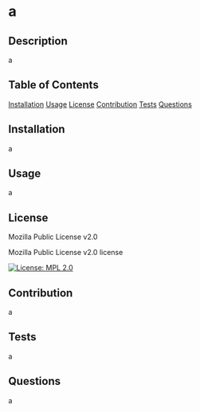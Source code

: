 # a
  ## Description
  a

  ## Table of Contents
  [Installation](#Installation)
  [Usage](#Usage)
  [License](#License)
  [Contribution](#Contribution)
  [Tests](#Tests)
  [Questions](#Questions)

  ## Installation
  a

  ## Usage
  a

  ## License
  Mozilla Public License v2.0 


  Mozilla Public License v2.0 license


  [![License: MPL 2.0](https://img.shields.io/badge/License-MPL_2.0-brightgreen.svg)](https://opensource.org/licenses/MPL-2.0) 



  ## Contribution
  a

  ## Tests
  a

  ## Questions
  a
